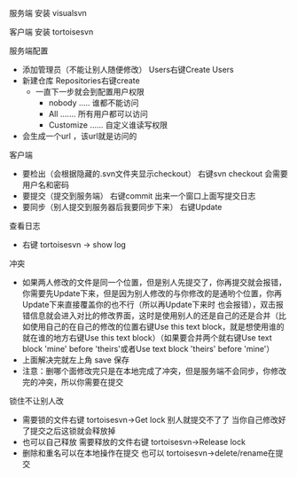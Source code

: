 服务端 安装  visualsvn

客户端  安装  tortoisesvn

服务端配置

- 添加管理员（不能让别人随便修改）          Users右键Create Users
- 新建仓库   Repositories右键create
  - 一直下一步就会到配置用户权限
    - nobody .....  谁都不能访问
    - All .......  所有用户都可以访问
    - Customize ......  自定义谁读写权限
- 会生成一个url ，该url就是访问的

客户端

- 要检出（会根据隐藏的.svn文件夹显示checkout）            右键svn checkout  会需要用户名和密码
- 要提交（提交到服务端）    右键commit      出来一个窗口上面写提交日志
- 要同步（别人提交到服务器后我要同步下来）   右键Update

查看日志

- 右键  tortoisesvn  -> show log 

冲突

- 如果两人修改的文件是同一个位置，但是别人先提交了，你再提交就会报错，你需要先Update下来，但是因为别人修改的与你修改的是通哟个位置，你再Update下来直接覆盖你的也不行（所以再Update下来时 也会报错），双击报错信息就会进入对比的修改界面，这时是使用别人的还是自己的还是合并（比如使用自己的在自己的修改的位置右键Use this text block，就是想使用谁的就在谁的地方右键Use this text block）（如果要合并两个就右键Use text block 'mine' before 'theirs'或者Use text block 'theirs' before 'mine'）
- 上面解决完就左上角  save 保存
- 注意：删哪个面修改完只是在本地完成了冲突，但是服务端不会同步，你修改完的冲突，所以你需要在提交

锁住不让别人改

- 需要锁的文件右键  tortoisesvn->Get lock  别人就提交不了了   当你自己修改好了提交之后这锁就会释放掉
- 也可以自己释放   需要释放的文件右键  tortoisesvn->Release lock
- 删除和重名可以在本地操作在提交   也可以  tortoisesvn->delete/rename在提交
